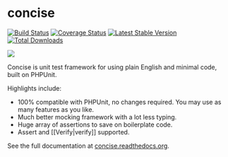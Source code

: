 concise
=======

[![Build Status](https://travis-ci.org/elliotchance/concise.svg?branch=master)](https://travis-ci.org/elliotchance/concise)
[![Coverage Status](https://img.shields.io/coveralls/elliotchance/concise.svg)](https://coveralls.io/r/elliotchance/concise?branch=master)
[![Latest Stable Version](https://poser.pugx.org/elliotchance/concise/v/stable.svg)](https://packagist.org/packages/elliotchance/concise)
[![Total Downloads](https://poser.pugx.org/elliotchance/concise/downloads.svg)](https://packagist.org/packages/elliotchance/concise)

![](https://raw.githubusercontent.com/wiki/elliotchance/concise/image-concise-command.png)

Concise is unit test framework for using plain English and minimal code, built
on PHPUnit.

Highlights include:

 * 100% compatible with PHPUnit, no changes required. You may use as many
   features as you like.
 * Much better mocking framework with a lot less typing.
 * Huge array of assertions to save on boilerplate code.
 * Assert and [[Verify|verify]] supported.

See the full documentation at
[concise.readthedocs.org](http://concise.readthedocs.org/en/latest/).
